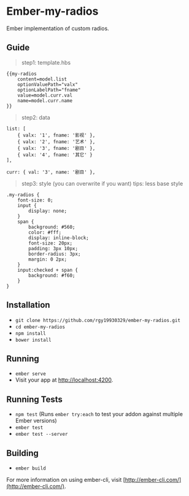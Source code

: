 # Ember-my-radios

Ember implementation of custom radios.

## Guide

> step1: template.hbs
```
{{my-radios
    content=model.list
    optionValuePath="valx"
    optionLabelPath="fname"
    value=model.curr.val
    name=model.curr.name
}}
```

> step2: data
```
list: [
    { valx: '1', fname: '影视' },
    { valx: '2', fname: '艺术' },
    { valx: '3', fname: '剧目' },
    { valx: '4', fname: '其它' }
],

curr: { val: '3', name: '剧目' },
```

> step3: style (you can overwrite if you want)
> tips: less base style
```
.my-radios {
    font-size: 0;
    input {
        display: none;
    }
    span {
        background: #560;
        color: #fff;
        display: inline-block;
        font-size: 20px;
        padding: 3px 10px;
        border-radius: 3px;
        margin: 0 2px;
    }
    input:checked + span {
        background: #f60;
    }
}
```

## Installation

* `git clone https://github.com/rgy19930329/ember-my-radios.git`
* `cd ember-my-radios`
* `npm install`
* `bower install`

## Running

* `ember serve`
* Visit your app at [http://localhost:4200](http://localhost:4200).

## Running Tests

* `npm test` (Runs `ember try:each` to test your addon against multiple Ember versions)
* `ember test`
* `ember test --server`

## Building

* `ember build`

For more information on using ember-cli, visit [http://ember-cli.com/](http://ember-cli.com/).

